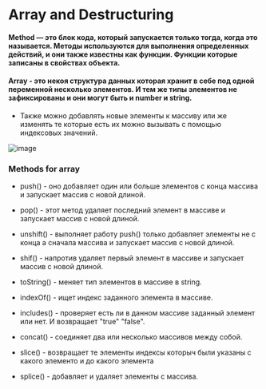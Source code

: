 # Array and Destructuring

 ####  Method — это блок кода, который запускается только тогда, когда это называется. Методы используются для выполнения определенных действий, и они также известны как функции. Функции которые записаны в свойствах объекта.

 #### Array - это некоя структура данных которая хранит в себе под одной переменной несколько элементов. И тем же типы элементов не зафиксированы и они могут быть и number и string.

 - Также можно добавлять новые элементы к массиву или же изменять те которые есть их можно вызывать с помощью индексовых значений.

![image](https://github.com/Fromtj/Array/assets/172077336/f35fb440-70d6-4513-97cb-07fba577bf28)


### Methods for array

 - push() - оно добавляет один или больше элементов с конца массива и запускает массив с новой длиной.

 - pop() - этот метод удаляет последний элемент в массиве и запускает  массив с новой длиной.

 - unshift() - выполняет работу push() только добавляет элементы не с конца а сначала массива и запускает массив с новой длиной.

 - shif() - напротив удаляет первый элемент в массиве и запускает массив с новой длиной.

 - toString() - меняет тип элементов в массиве в string.

 - indexOf() - ищет индекс заданного элемента в массиве.

 - includes() - проверяет есть ли в данном массиве заданный элемент или нет. И возвращает "true" "false".

 - concat() - соединяет два или несколько массивов между собой.

 - slice() - возвращает те элементы индексы которыч были указаны с какого элементо и до какого элемента

 - splice() - добавляет и удаляет элементы с массива.
